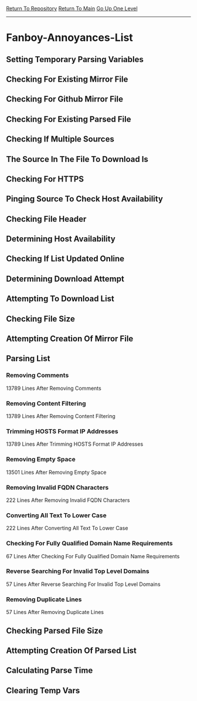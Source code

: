 [Return To Repository](https://github.com/deathbybandaid/piholeparser/)
[Return To Main](https://github.com/deathbybandaid/piholeparser/blob/master/RecentRunLogs/Mainlog.md)
[Go Up One Level](https://github.com/deathbybandaid/piholeparser/blob/master/RecentRunLogs/TopLevelScripts/30-Processing-External-Blacklists.md)
____________________________________
# Fanboy-Annoyances-List
## Setting Temporary Parsing Variables
## Checking For Existing Mirror File
## Checking For Github Mirror File
## Checking For Existing Parsed File
## Checking If Multiple Sources
## The Source In The File To Download Is
## Checking For HTTPS
## Pinging Source To Check Host Availability
## Checking File Header
## Determining Host Availability
## Checking If List Updated Online
## Determining Download Attempt
## Attempting To Download List
## Checking File Size
## Attempting Creation Of Mirror File
## Parsing List
### Removing Comments
13789 Lines After Removing Comments
### Removing Content Filtering
13789 Lines After Removing Content Filtering
### Trimming HOSTS Format IP Addresses
13789 Lines After Trimming HOSTS Format IP Addresses
### Removing Empty Space
13501 Lines After Removing Empty Space
### Removing Invalid FQDN Characters
222 Lines After Removing Invalid FQDN Characters
### Converting All Text To Lower Case
222 Lines After Converting All Text To Lower Case
### Checking For Fully Qualified Domain Name Requirements
67 Lines After Checking For Fully Qualified Domain Name Requirements
### Reverse Searching For Invalid Top Level Domains
57 Lines After Reverse Searching For Invalid Top Level Domains
### Removing Duplicate Lines
57 Lines After Removing Duplicate Lines
## Checking Parsed File Size
## Attempting Creation Of Parsed List
## Calculating Parse Time
## Clearing Temp Vars
